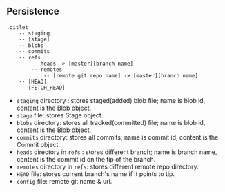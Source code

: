## Persistence

```
.gitlet
	-- staging
	-- [stage]
	-- blobs
	-- commits
	-- refs
		-- heads -> [master][branch name]
		-- remotes
			-- [remote git repo name] -> [master][branch name]
	-- [HEAD]
	-- [FETCH_HEAD]
```

+ `staging` directory : stores staged(added) blob file; name is blob id, content is the Blob object.
+ `stage` file: stores Stage object.
+ `blobs` directory: stores all tracked(committed) file; name is blob id, content is the Blob object.
+ `commits` directory: stores all commits; name is commit id, content is the Commit object.
+ `heads` directory in `refs` : stores different branch; name is branch name, content is the commit id on the tip of the branch.
+ `remotes` directory in `refs`: stores different remote repo directory.
+ `HEAD` file: stores current branch's name if it points to tip.
+ `config` file: remote git name & url.
